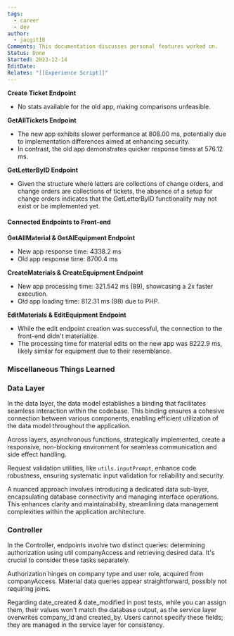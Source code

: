 ```yaml
---
tags:
  - career
  - dev
author:
  - jacgit18
Comments: This documentation discusses personal features worked on.
Status: Done
Started: 2023-12-14
EditDate: 
Relates: "[[Experience Script]]"
---
```

**Create Ticket Endpoint**
- No stats available for the old app, making comparisons unfeasible.

**GetAllTickets Endpoint**
- The new app exhibits slower performance at 808.00 ms, potentially due to implementation differences aimed at enhancing security.
- In contrast, the old app demonstrates quicker response times at 576.12 ms.

**GetLetterByID Endpoint**
- Given the structure where letters are collections of change orders, and change orders are collections of tickets, the absence of a setup for change orders indicates that the GetLetterByID functionality may not exist or be implemented yet.
#### **Connected Endpoints to Front-end**

**GetAllMaterial & GetAlEquipment Endpoint**
- New app response time: 4338.2 ms
- Old app response time: 8700.4 ms

**CreateMaterials & CreateEquipment Endpoint**
- New app processing time: 321.542 ms (89), showcasing a 2x faster execution.
- Old app loading time: 812.31 ms (98) due to PHP.

**EditMaterials & EditEquipment Endpoint**
- While the edit endpoint creation was successful, the connection to the front-end didn't materialize.
- The processing time for material edits on the new app was 8222.9 ms, likely similar for equipment due to their resemblance.

### Miscellaneous Things Learned 

### Data Layer
In the data layer, the data model establishes a binding that facilitates seamless interaction within the codebase. This binding ensures a cohesive connection between various components, enabling efficient utilization of the data model throughout the application.

Across layers, asynchronous functions, strategically implemented, create a responsive, non-blocking environment for seamless communication and side effect handling.

Request validation utilities, like `utils.inputPrompt`, enhance code robustness, ensuring systematic input validation for reliability and security.

A nuanced approach involves introducing a dedicated data sub-layer, encapsulating database connectivity and managing interface operations. This enhances clarity and maintainability, streamlining data management complexities within the application architecture.

### Controller
In the Controller, endpoints involve two distinct queries: determining authorization using util companyAccess and retrieving desired data. It's crucial to consider these tasks separately.

Authorization hinges on company type and user role, acquired from companyAccess. Material data queries appear straightforward, possibly not requiring joins.

Regarding date_created & date_modified in post tests, while you can assign them, their values won't match the database output, as the service layer overwrites company_id and created_by. Users cannot specify these fields; they are managed in the service layer for consistency.